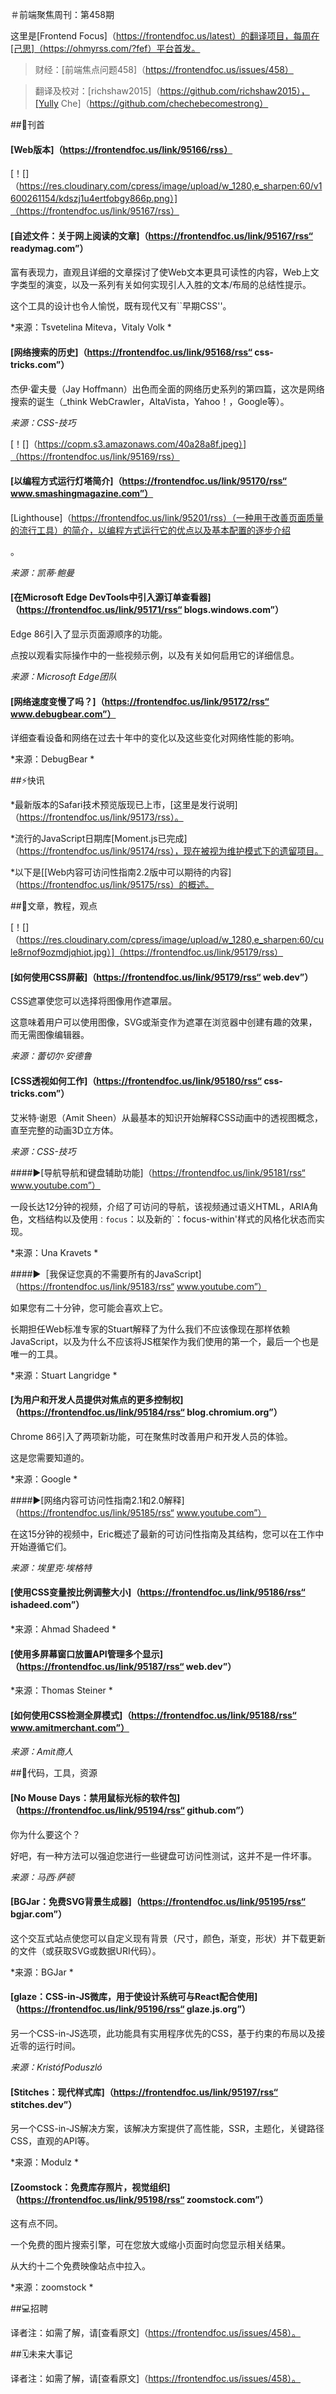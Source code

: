 ＃前端聚焦周刊：第458期

这里是[Frontend Focus]（https://frontendfoc.us/latest）的翻译项目，每周在[己思]（https://ohmyrss.com/?fef）平台首发。

>财经：[前端焦点问题458]（https://frontendfoc.us/issues/458）

>

>翻译及校对：[richshaw2015]（https://github.com/richshaw2015），[Yully Che]（https://github.com/chechebecomestrong）

##🚀刊首

#### [Web版本]（https://frontendfoc.us/link/95166/rss）

[！[]（https://res.cloudinary.com/cpress/image/upload/w_1280,e_sharpen:60/v1600261154/kdszj1u4ertfobgy866p.png）]（https://frontendfoc.us/link/95167/rss）

#### [自述文件：关于网上阅读的文章]（https://frontendfoc.us/link/95167/rss“ readymag.com”）

富有表现力，直观且详细的文章探讨了使Web文本更具可读性的内容，Web上文字类型的演变，以及一系列有关如何实现引人入胜的文本/布局的总结性提示。

这个工具的设计也令人愉悦，既有现代又有``早期CSS''。

*来源：Tsvetelina Miteva，Vitaly Volk *

#### [网络搜索的历史]（https://frontendfoc.us/link/95168/rss“ css-tricks.com”）

杰伊·霍夫曼（Jay Hoffmann）出色而全面的网络历史系列的第四篇，这次是网络搜索的诞生（_think WebCrawler，AltaVista，Yahoo！，Google等）。

*来源：CSS-技巧*

[！[]（https://copm.s3.amazonaws.com/40a28a8f.jpeg）]（https://frontendfoc.us/link/95169/rss）

#### [以编程方式运行灯塔简介]（https://frontendfoc.us/link/95170/rss“ www.smashingmagazine.com”）

[Lighthouse]（https://frontendfoc.us/link/95201/rss）（一种用于改善页面质量的流行工具）的简介，以编程方式运行它的优点以及基本配置的逐步介绍

。

*来源：凯蒂·鲍曼*

#### [在Microsoft Edge DevTools中引入源订单查看器]（https://frontendfoc.us/link/95171/rss“ blogs.windows.com”）

Edge 86引入了显示页面源顺序的功能。

点按以观看实际操作中的一些视频示例，以及有关如何启用它的详细信息。

*来源：Microsoft Edge团队*

#### [网络速度变慢了吗？]（https://frontendfoc.us/link/95172/rss“ www.debugbear.com”）

详细查看设备和网络在过去十年中的变化以及这些变化对网络性能的影响。

*来源：DebugBear *

##⚡️快讯

*最新版本的Safari技术预览版现已上市，[这里是发行说明]（https://frontendfoc.us/link/95173/rss）。

*流行的JavaScript日期库[Moment.js已完成]（https://frontendfoc.us/link/95174/rss），现在被视为维护模式下的遗留项目。

*以下是[[Web内容可访问性指南2.2版中可以期待的内容]（https://frontendfoc.us/link/95175/rss）的概述。

##📙文章，教程，观点

[！[]（https://res.cloudinary.com/cpress/image/upload/w_1280,e_sharpen:60/cule8rnof9ozmdjqhiot.jpg）]（https://frontendfoc.us/link/95179/rss）

#### [如何使用CSS屏蔽]（https://frontendfoc.us/link/95179/rss“ web.dev”）

CSS遮罩使您可以选择将图像用作遮罩层。

这意味着用户可以使用图像，SVG或渐变作为遮罩在浏览器中创建有趣的效果，而无需图像编辑器。

*来源：蕾切尔·安德鲁*

#### [CSS透视如何工作]（https://frontendfoc.us/link/95180/rss“ css-tricks.com”）

艾米特·谢恩（Amit Sheen）从最基本的知识开始解释CSS动画中的透视图概念，直至完整的动画3D立方体。

*来源：CSS-技巧*

####▶[导航导航和键盘辅助功能]（https://frontendfoc.us/link/95181/rss“ www.youtube.com”）

一段长达12分钟的视频，介绍了可访问的导航，该视频通过语义HTML，ARIA角色，文档结构以及使用`：focus`：以及新的`：focus-within'样式的风格化状态而实现。

*来源：Una Kravets *

####▶［我保证您真的不需要所有的JavaScript]（https://frontendfoc.us/link/95183/rss“ www.youtube.com”）

如果您有二十分钟，您可能会喜欢上它。

长期担任Web标准专家的Stuart解释了为什么我们不应该像现在那样依赖JavaScript，以及为什么不应该将JS框架作为我们使用的第一个，最后一个也是唯一的工具。

*来源：Stuart Langridge *

#### [为用户和开发人员提供对焦点的更多控制权]（https://frontendfoc.us/link/95184/rss“ blog.chromium.org”）

Chrome 86引入了两项新功能，可在聚焦时改善用户和开发人员的体验。

这是您需要知道的。

*来源：Google *

####▶[网络内容可访问性指南2.1和2.0解释]（https://frontendfoc.us/link/95185/rss“ www.youtube.com”）

在这15分钟的视频中，Eric概述了最新的可访问性指南及其结构，您可以在工作中开始遵循它们。

*来源：埃里克·埃格特*

#### [使用CSS变量按比例调整大小]（https://frontendfoc.us/link/95186/rss“ ishadeed.com”）

*来源：Ahmad Shadeed *

#### [使用多屏幕窗口放置API管理多个显示]（https://frontendfoc.us/link/95187/rss“ web.dev”）

*来源：Thomas Steiner *

#### [如何使用CSS检测全屏模式]（https://frontendfoc.us/link/95188/rss“ www.amitmerchant.com”）

*来源：Amit商人*

##🔧代码，工具，资源

#### [No Mouse Days：禁用鼠标光标的软件包]（https://frontendfoc.us/link/95194/rss“ github.com”）

你为什么要这个？

好吧，有一种方法可以强迫您进行一些键盘可访问性测试，这并不是一件坏事。

*来源：马西·萨顿*

#### [BGJar：免费SVG背景生成器]（https://frontendfoc.us/link/95195/rss“ bgjar.com”）

这个交互式站点使您可以自定义现有背景（尺寸，颜色，渐变，形状）并下载更新的文件（或获取SVG或数据URI代码）。

*来源：BGJar *

#### [glaze：CSS-in-JS微库，用于使设计系统可与React配合使用]（https://frontendfoc.us/link/95196/rss“ glaze.js.org”）

另一个CSS-in-JS选项，此功能具有实用程序优先的CSS，基于约束的布局以及接近零的运行时间。

*来源：KristófPoduszló*

#### [Stitches：现代样式库]（https://frontendfoc.us/link/95197/rss“ stitches.dev”）

另一个CSS-in-JS解决方案，该解决方案提供了高性能，SSR，主题化，关键路径CSS，直观的API等。

*来源：Modulz *

#### [Zoomstock：免费库存照片，视觉组织]（https://frontendfoc.us/link/95198/rss“ zoomstock.com”）

这有点不同。

一个免费的图片搜索引擎，可在您放大或缩小页面时向您显示相关结果。

从大约十二个免费映像站点中拉入。

*来源：zoomstock *

##💻招聘

译者注：如需了解，请[查看原文]（https://frontendfoc.us/issues/458）。

##🗓未来大事记

译者注：如需了解，请[查看原文]（https://frontendfoc.us/issues/458）。